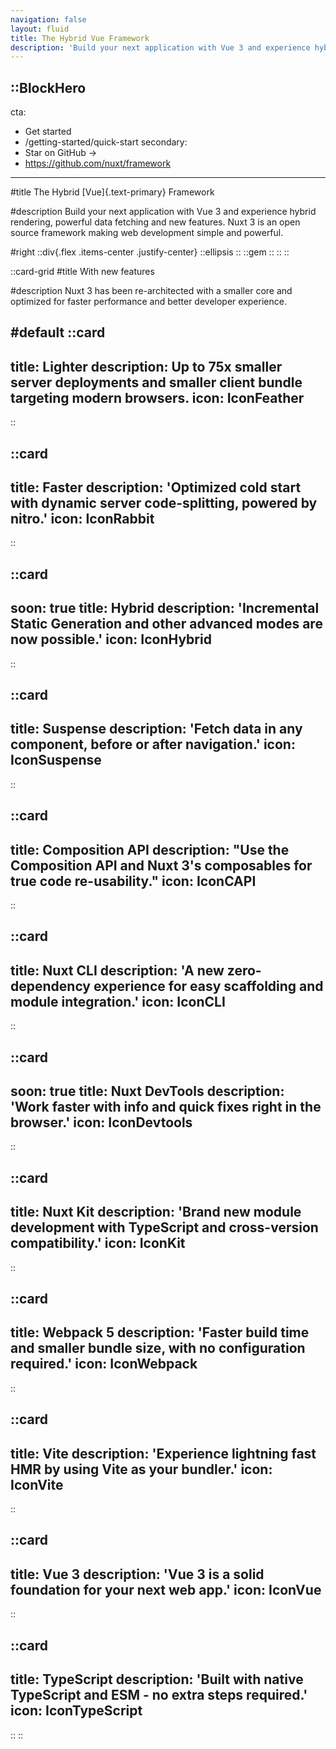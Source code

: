 ```yaml
---
navigation: false
layout: fluid
title: The Hybrid Vue Framework
description: 'Build your next application with Vue 3 and experience hybrid rendering, with an improved directory structure and new features Nuxt 3 is an open source framework making web development simple and powerful.'
---
```


::BlockHero
---
cta:
  - Get started
  - /getting-started/quick-start
secondary:
  - Star on GitHub →
  - https://github.com/nuxt/framework
---

#title
The Hybrid [Vue]{.text-primary} Framework

#description
Build your next application with Vue 3 and experience hybrid rendering, powerful data fetching and new features.
Nuxt 3 is an open source framework making web development simple and powerful.

#right
::div{.flex .items-center .justify-center}
  ::ellipsis
  ::
  ::gem
  ::
::
::

::card-grid
#title
With new features

#description
Nuxt 3 has been re-architected with a smaller core and optimized for faster performance and better developer experience.

#default
  ::card
  ---
  title: Lighter
  description: Up to 75x smaller server deployments and smaller client bundle targeting modern browsers.
  icon: IconFeather
  ---
  ::

  ::card
  ---
  title: Faster
  description: 'Optimized cold start with dynamic server code-splitting, powered by nitro.'
  icon: IconRabbit
  ---
  ::

  ::card
  ---
  soon: true
  title: Hybrid
  description: 'Incremental Static Generation and other advanced modes are now possible.'
  icon: IconHybrid
  ---
  ::

  ::card
  ---
  title: Suspense
  description: 'Fetch data in any component, before or after navigation.'
  icon: IconSuspense
  ---
  ::

  ::card
  ---
  title: Composition API
  description: "Use the Composition API and Nuxt 3's composables for true code re-usability."
  icon: IconCAPI
  ---
  ::

  ::card
  ---
  title: Nuxt CLI
  description: 'A new zero-dependency experience for easy scaffolding and module integration.'
  icon: IconCLI
  ---
  ::

  ::card
  ---
  soon: true
  title: Nuxt DevTools
  description: 'Work faster with info and quick fixes right in the browser.'
  icon: IconDevtools
  ---
  ::

  ::card
  ---
  title: Nuxt Kit
  description: 'Brand new module development with TypeScript and cross-version compatibility.'
  icon: IconKit
  ---
  ::

  ::card
  ---
  title: Webpack 5
  description: 'Faster build time and smaller bundle size, with no configuration required.'
  icon: IconWebpack
  ---
  ::

  ::card
  ---
  title: Vite
  description: 'Experience lightning fast HMR by using Vite as your bundler.'
  icon: IconVite
  ---
  ::

  ::card
  ---
  title: Vue 3
  description: 'Vue 3 is a solid foundation for your next web app.'
  icon: IconVue
  ---
  ::

  ::card
  ---
  title: TypeScript
  description: 'Built with native TypeScript and ESM - no extra steps required.'
  icon: IconTypeScript
  ---
  ::
::
